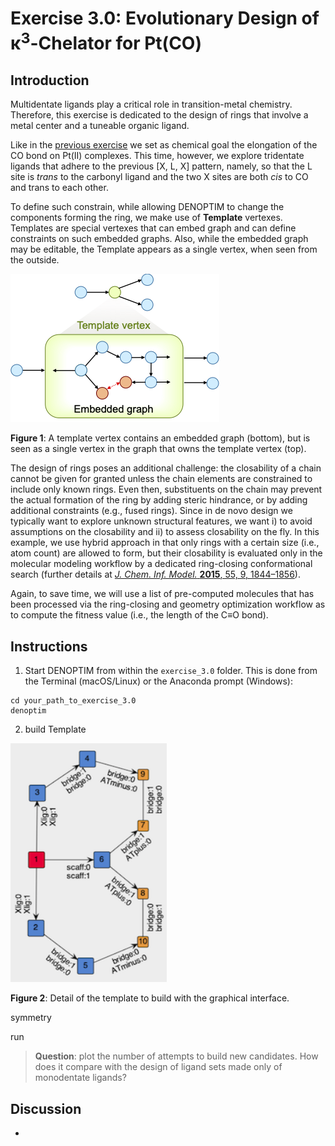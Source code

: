 # Exercise 3.0: Evolutionary Design of &kappa;<sup>3</sup>-Chelator for Pt(CO)

## Introduction
Multidentate ligands play a critical role in transition-metal chemistry. Therefore, this exercise is dedicated to the design of rings that involve a metal center and a tuneable organic ligand.

Like in the [previous exercise](../exercise_2.0/README.md) we set as chemical goal the elongation of the CO bond on Pt(II) complexes. This time, however, we explore  tridentate ligands that adhere to the previous [X, L, X] pattern, namely, so that the L site is *trans* to the carbonyl ligand and the two X sites are both *cis* to CO and trans to each other.

To define such constrain, while allowing DENOPTIM to change the components forming the ring, we make use of **Template** vertexes. Templates are special vertexes that can embed graph and can define constraints on such embedded graphs. Also, while the embedded graph may be editable, the Template appears as a single vertex, when seen from the outside.

![template_concept.png](template_concept.png)

**Figure 1**: A template vertex contains an embedded graph (bottom), but is seen as a single vertex in the graph that owns the template vertex (top).

The design of rings poses an additional challenge: the closability of a chain cannot be given for granted unless the chain elements are constrained to include only known rings. Even then, substituents on the chain may prevent the actual formation of the ring by adding steric hindrance, or by adding additional constraints (e.g., fused rings). Since in de novo design we typically want to explore unknown structural features, we want i) to avoid assumptions on the closability and ii) to assess closability on the fly. In this example, we use hybrid approach in that only rings with a certain size (i.e., atom count) are allowed to form, but their closability is evaluated only in the molecular modeling workflow by a dedicated ring-closing conformational search (further details at [*J. Chem. Inf. Model.* **2015**, 55, 9, 1844–1856](https://doi.org/10.1021/acs.jcim.5b00424)).

Again, to save time, we will use a list of pre-computed molecules that has been processed via the ring-closing and geometry optimization workflow as to compute the fitness value (i.e., the length of the C&equiv;O bond).


## Instructions
1. Start DENOPTIM from within the `exercise_3.0` folder. This is done from the Terminal (macOS/Linux) or the Anaconda prompt (Windows):
```
cd your_path_to_exercise_3.0
denoptim
```

2. build Template

<img src="template_details.png" alt="template_details.png" width="250"/>

**Figure 2**: Detail of the template to build with the graphical interface.


symmetry

run

> **Question**: plot the number of attempts to build new candidates. How does it compare with the design of ligand sets made only of monodentate ligands?  


## Discussion
-
